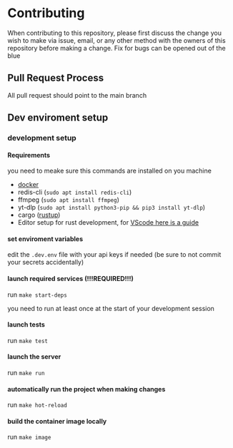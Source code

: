 # Contributing

When contributing to this repository, please first discuss the change you wish to make via issue,
email, or any other method with the owners of this repository before making a change.
Fix for bugs can be opened out of the blue

## Pull Request Process

All pull request should point to the main branch

## Dev enviroment setup
### development setup
#### Requirements

you need to meake sure this commands are installed on you machine
- [docker](https://docs.docker.com/desktop/install/linux-install/) 
- redis-cli (`sudo apt install redis-cli`)
- ffmpeg (`sudo apt install ffmpeg`)
- yt-dlp (`sudo apt install python3-pip && pip3 install yt-dlp`) 
- cargo ([rustup](https://rustup.rs/))
- Editor setup for rust development, for [VScode here is a guide](https://code.visualstudio.com/docs/languages/rust)

#### set enviroment variables

edit the `.dev.env` file with your api keys if needed (be sure to not commit your secrets accidentally)

#### launch required services (!!!REQUIRED!!!)
run `make start-deps`

you need to run at least once at the start of your development session

#### launch tests
run `make test`

#### launch the server
run `make run`

#### automatically run the project when making changes
run `make hot-reload`

#### build the container image locally
run `make image`
